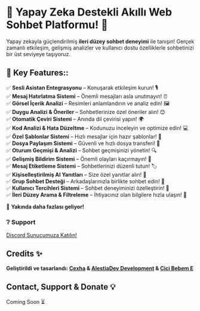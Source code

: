 # 🚀 Yapay Zeka Destekli Akıllı Web Sohbet Platformu! 🤖  

Yapay zekayla güçlendirilmiş **ileri düzey sohbet deneyimi** ile tanışın! Gerçek zamanlı etkileşim, gelişmiş analizler ve kullanıcı dostu özelliklerle sohbetinizi bir üst seviyeye taşıyoruz.  

## 🌟 Key Features::  
✅ **Sesli Asistan Entegrasyonu** – Konuşarak etkileşim kurun! 🎙️  
✅ **Mesaj Hatırlatma Sistemi** – Önemli mesajları asla unutmayın! ⏰  
✅ **Görsel İçerik Analizi** – Resimleri anlamlandırın ve analiz edin! 🖼️  
✅ **Duygu Analizi & Öneriler** – Sohbetlerinize özel öneriler alın! 😊  
✅ **Otomatik Çeviri Sistemi** – Anında dil çevirisi yapın! 🌍  
✅ **Kod Analizi & Hata Düzeltme** – Kodunuzu inceleyin ve optimize edin! 💻  
✅ **Özel Şablonlar Sistemi** – Hızlı mesajlar için hazır şablonlar! 📝  
✅ **Dosya Paylaşım Sistemi** – Güvenli ve hızlı dosya transferi! 📂  
✅ **Oturum Geçmişi & Analizi** – Sohbet geçmişinizi yönetin! 🔍  
✅ **Gelişmiş Bildirim Sistemi** – Önemli olayları kaçırmayın! 🔔  
✅ **Mesaj Etiketleme Sistemi** – Sohbetlerinizi düzenli tutun! 🏷️  
✅ **Kişiselleştirilmiş AI Yanıtları** – Size özel yanıtlar alın! 🤖  
✅ **Grup Sohbet Desteği** – Arkadaşlarınızla birlikte sohbet edin! 👥  
✅ **Kullanıcı Tercihleri Sistemi** – Sohbet deneyiminizi özelleştirin! 🎨  
✅ **İleri Düzey Arama & Filtreleme** – İhtiyacınız olan bilgilere hızla ulaşın! 🔎  

📌 **Yakında daha fazlası geliyor!**  

### ❔ Support 
[Discord Sunucumuza Katılın!](https://discord.gg/hsKQhtWBep)  

## Credits ✨ 
**Geliştirildi ve tasarlandı: [Cexha](https://github.com/Cexha) & [AlestiaDev Development](https://github.com/AlestiaDev) & [Cici Bebem E]()**  

## Contact, Support & Donate 💡 
Coming Soon ⏳
